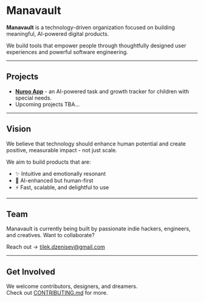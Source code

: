 # Manavault

**Manavault** is a technology-driven organization focused on building meaningful, AI-powered digital products.

We build tools that empower people through thoughtfully designed user experiences and powerful software engineering.

---

##  Projects

- [**Nuroo App**](https://github.com/Manavault-Dev/nuroo-app) - an AI-powered task and growth tracker for children with special needs.
- Upcoming projects TBA...

---

##  Vision

We believe that technology should enhance human potential and create positive, measurable impact - not just scale.

We aim to build products that are:

- ✨ Intuitive and emotionally resonant
- 🧠 AI-enhanced but human-first
- ⚡️ Fast, scalable, and delightful to use

---

##  Team

Manavault is currently being built by passionate indie hackers, engineers, and creatives. Want to collaborate?

Reach out → [tilek.dzenisev@gmail.com](mailto:tilek.dzenisev@gmail.com)

---

##  Get Involved

We welcome contributors, designers, and dreamers.  
Check out [CONTRIBUTING.md](https://github.com/Manavault-Dev/nuroo-app/blob/development/CONTRIBUTING.md) for more.

